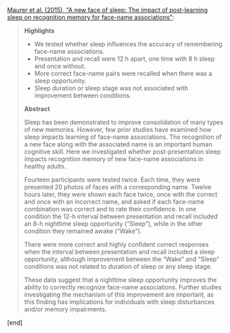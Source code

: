 [Maurer et al. (2015), "A new face of sleep: The impact of post-learning sleep on recognition memory for face-name associations"](http://www.sciencedirect.com/science/article/pii/S1074742715001926):

> **Highlights**
> 
>  * We tested whether sleep influences the accuracy of remembering face-name associations.
>  * Presentation and recall were 12 h apart, one time with 8 h sleep and once without.
>  * More correct face-name pairs were recalled when there was a sleep opportunity.
>  * Sleep duration or sleep stage was not associated with improvement between conditions.
> 
> **Abstract**
> 
> Sleep has been demonstrated to improve consolidation of many types of new memories. However, few prior studies have examined how sleep impacts learning of face-name associations. The recognition of a new face along with the associated name is an important human cognitive skill. Here we investigated whether post-presentation sleep impacts recognition memory of new face-name associations in healthy adults.
> 
> Fourteen participants were tested twice. Each time, they were presented 20 photos of faces with a corresponding name. Twelve hours later, they were shown each face twice, once with the correct and once with an incorrect name, and asked if each face-name combination was correct and to rate their confidence. In one condition the 12-h interval between presentation and recall included an 8-h nighttime sleep opportunity (“Sleep”), while in the other condition they remained awake (“Wake”).
> 
> There were more correct and highly confident correct responses when the interval between presentation and recall included a sleep opportunity, although improvement between the “Wake” and “Sleep” conditions was not related to duration of sleep or any sleep stage.
> 
> These data suggest that a nighttime sleep opportunity improves the ability to correctly recognize face-name associations. Further studies investigating the mechanism of this improvement are important, as this finding has implications for individuals with sleep disturbances and/or memory impairments.

[end]
